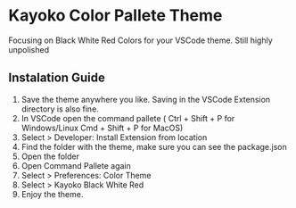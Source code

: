 # Kayoko Color Pallete Theme

Focusing on Black White Red Colors for your VSCode theme.
Still highly unpolished

## Instalation Guide

1. Save the theme anywhere you like. Saving in the VSCode Extension directory is also fine.
2. In VSCode open the command pallete ( Ctrl + Shift + P for Windows/Linux Cmd + Shift + P for MacOS)
3. Select > Developer: Install Extension from location
4. Find the folder with the theme, make sure you can see the package.json
5. Open the folder
6. Open Command Pallete again
7. Select > Preferences: Color Theme
8. Select > Kayoko Black White Red
9. Enjoy the theme.
